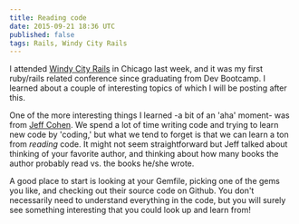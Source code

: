 ```yaml
---
title: Reading code
date: 2015-09-21 18:36 UTC
published: false
tags: Rails, Windy City Rails
---
```


I attended <a href="https://www.windycityrails.org" target="_blank">Windy City Rails</a> in Chicago last week, and it was my first ruby/rails related conference since graduating from Dev Bootcamp. I learned about a couple of interesting topics of which I will be posting after this.

One of the more interesting things I learned -a bit of an 'aha' moment- was from <a href="https://www.twitter.com/jeffcohen" target='_blank'>Jeff Cohen</a>.  We spend a lot of time writing code and trying to learn new code by 'coding,' but what we tend to forget is that we can learn a ton from <em>reading</em> code.  It might not seem straightforward but Jeff talked about thinking of your favorite author, and thinking about how many books the author probably read vs. the books he/she wrote.

A good place to start is looking at your Gemfile, picking one of the gems you like, and checking out their source code on Github. You don't necessarily need to understand everything in the code, but you will surely see something interesting that you could look up and learn from!
